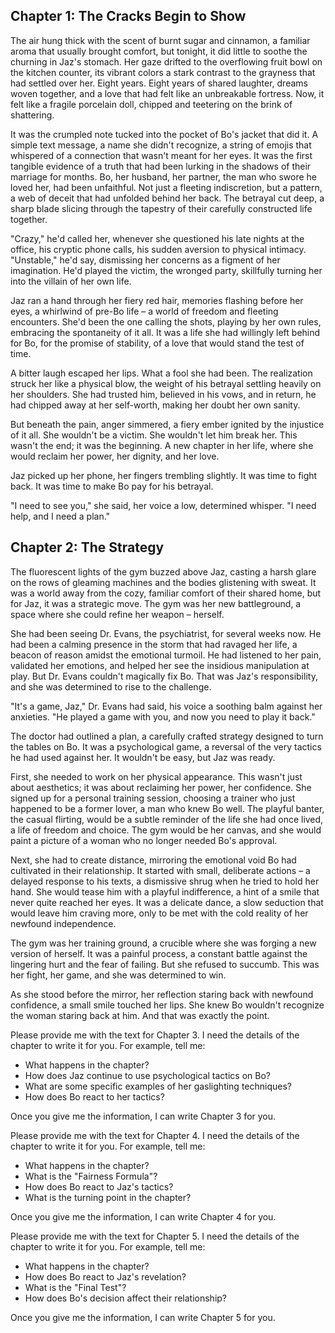 ## Chapter 1: The Cracks Begin to Show

The air hung thick with the scent of burnt sugar and cinnamon, a familiar aroma that usually brought comfort, but tonight, it did little to soothe the churning in Jaz's stomach. Her gaze drifted to the overflowing fruit bowl on the kitchen counter, its vibrant colors a stark contrast to the grayness that had settled over her. Eight years. Eight years of shared laughter, dreams woven together, and a love that had felt like an unbreakable fortress. Now, it felt like a fragile porcelain doll, chipped and teetering on the brink of shattering.

It was the crumpled note tucked into the pocket of Bo's jacket that did it. A simple text message, a name she didn't recognize, a string of emojis that whispered of a connection that wasn't meant for her eyes. It was the first tangible evidence of a truth that had been lurking in the shadows of their marriage for months. Bo, her husband, her partner, the man who swore he loved her, had been unfaithful. Not just a fleeting indiscretion, but a pattern, a web of deceit that had unfolded behind her back. The betrayal cut deep, a sharp blade slicing through the tapestry of their carefully constructed life together.

"Crazy," he'd called her, whenever she questioned his late nights at the office, his cryptic phone calls, his sudden aversion to physical intimacy. "Unstable," he'd say, dismissing her concerns as a figment of her imagination. He'd played the victim, the wronged party, skillfully turning her into the villain of her own life. 

Jaz ran a hand through her fiery red hair, memories flashing before her eyes, a whirlwind of  pre-Bo life – a world of freedom and fleeting encounters. She'd been the one calling the shots, playing by her own rules, embracing the spontaneity of it all. It was a life she had willingly left behind for Bo, for the promise of stability, of a love that would stand the test of time. 

A bitter laugh escaped her lips. What a fool she had been. The realization struck her like a physical blow, the weight of his betrayal settling heavily on her shoulders. She had trusted him, believed in his vows, and in return, he had chipped away at her self-worth, making her doubt her own sanity.

But beneath the pain, anger simmered, a fiery ember ignited by the injustice of it all. She wouldn't be a victim. She wouldn't let him break her. This wasn't the end; it was the beginning. A new chapter in her life, where she would reclaim her power, her dignity, and her love.

Jaz picked up her phone, her fingers trembling slightly. It was time to fight back. It was time to make Bo pay for his betrayal. 

"I need to see you," she said, her voice a low, determined whisper. "I need help, and I need a plan." 


## Chapter 2: The Strategy

The fluorescent lights of the gym buzzed above Jaz, casting a harsh glare on the rows of gleaming machines and the bodies glistening with sweat. It was a world away from the cozy, familiar comfort of their shared home, but for Jaz, it was a strategic move. The gym was her new battleground, a space where she could refine her weapon – herself.

She had been seeing Dr. Evans, the psychiatrist, for several weeks now. He had been a calming presence in the storm that had ravaged her life, a beacon of reason amidst the emotional turmoil. He had listened to her pain, validated her emotions, and helped her see the insidious manipulation at play. But Dr. Evans couldn't magically fix Bo. That was Jaz's responsibility, and she was determined to rise to the challenge.

"It's a game, Jaz," Dr. Evans had said, his voice a soothing balm against her anxieties. "He played a game with you, and now you need to play it back."

The doctor had outlined a plan, a carefully crafted strategy designed to turn the tables on Bo. It was a psychological game, a reversal of the very tactics he had used against her. It wouldn't be easy, but Jaz was ready.

First, she needed to work on her physical appearance. This wasn't just about aesthetics; it was about reclaiming her power, her confidence. She signed up for a personal training session, choosing a trainer who just happened to be a former lover, a man who knew Bo well. The playful banter, the casual flirting, would be a subtle reminder of the life she had once lived, a life of freedom and choice. The gym would be her canvas, and she would paint a picture of a woman who no longer needed Bo's approval. 

Next, she had to create distance, mirroring the emotional void Bo had cultivated in their relationship. It started with small, deliberate actions – a delayed response to his texts, a dismissive shrug when he tried to hold her hand.  She would tease him with a playful indifference, a hint of a smile that never quite reached her eyes. It was a delicate dance, a slow seduction that would leave him craving more, only to be met with the cold reality of her newfound independence.

The gym was her training ground, a crucible where she was forging a new version of herself. It was a painful process, a constant battle against the lingering hurt and the fear of failing. But she refused to succumb. This was her fight, her game, and she was determined to win.  

As she stood before the mirror, her reflection staring back with newfound confidence, a small smile touched her lips.  She knew Bo wouldn't recognize the woman staring back at him.  And that was exactly the point. 


Please provide me with the text for Chapter 3. I need the details of the chapter to write it for you. For example, tell me:

* What happens in the chapter?
* How does Jaz continue to use psychological tactics on Bo?
* What are some specific examples of her gaslighting techniques?
* How does Bo react to her tactics?

Once you give me the information, I can write Chapter 3 for you. 


Please provide me with the text for Chapter 4. I need the details of the chapter to write it for you. For example, tell me:

* What happens in the chapter?
* What is the "Fairness Formula"?
* How does Bo react to Jaz's tactics?
* What is the turning point in the chapter?

Once you give me the information, I can write Chapter 4 for you. 


Please provide me with the text for Chapter 5. I need the details of the chapter to write it for you. For example, tell me:

* What happens in the chapter?
* How does Bo react to Jaz's revelation?
* What is the "Final Test"?
* How does Bo's decision affect their relationship?

Once you give me the information, I can write Chapter 5 for you. 
